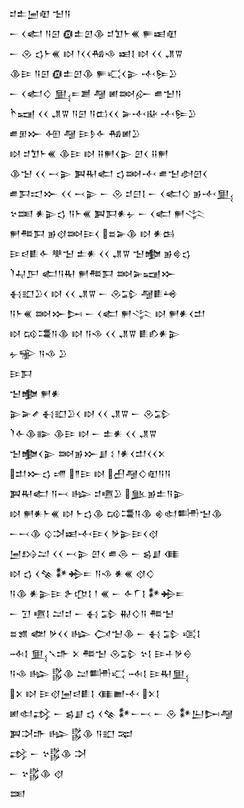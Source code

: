 <div class='block'>
<div class='line'>𒄑𒉺𒅁𒊏 𒈠𒀀</div>
<div class='line'>𒀸 𒌋𒅗 𒀀𒇉 𒁈𒉺𒇻𒆠 𒄑𒈣𒈨𒌍 𒊓𒀜𒊏</div>
<div class='line'>𒀸 𒊮 𒌓𒈨𒌍 𒊭 𒁹𒌋𒌋𒄀𒈾 𒀜𒋙 𒊭 𒌋𒌋 𒂗𒐊</div>
<div class='line'>𒆠𒄿 𒀀𒇉 𒁈𒉺𒇻𒆠 𒊓𒄣𒌋𒉌 𒋾𒌉𒊒</div>
<div class='line'>𒀸 𒌋𒅗𒄭 𒅅𒋰𒋢 𒆷 𒅖𒇷𒅎 𒌑𒈠𒀀</div>
<div class='line'>𒋻𒍢 𒌋𒌋 𒂗𒐊 𒀀𒇉 𒀀𒆗𒌋𒌋 𒅕𒋾𒄫 𒋾𒌉𒊒</div>
<div class='line'>𒌑𒁳𒁍 𒅇 𒆷 𒄿𒊩𒅆 𒄀𒅖𒊒</div>
<div class='line'>𒊭 𒄑𒈣𒈨𒌍 𒆠𒄿 𒊭 𒍝𒂍𒌋𒉌 𒇻𒌋 𒍝𒂍</div>
<div class='line'>𒆠𒈠 𒌋𒌋 𒁁𒉌 𒀉𒊑𒅗 𒌓𒇷𒋾 𒌑𒈠𒀠𒇻𒌋</div>
<div class='line'>𒌑𒁕𒀊𒁍 𒌋𒌋 𒁁𒉌 𒀸 𒊮 𒄑𒇀𒋙 𒀸 𒌋𒅗𒄭 𒂊𒋾𒅅</div>
<div class='line'>𒆳𒌅 𒀭𒉌𒌓 𒀀𒈨𒌍 𒀉𒁕𒀭𒉡 𒀸 𒌋𒅗 𒂍𒋞</div>
<div class='line'>𒂍𒍣𒁕 𒂊𒋼𒇷𒄿𒌋 𒊺𒅕𒆠 𒊭 𒀭𒆘</div>
<div class='line'>𒄿𒁀𒀾𒅆 𒋧𒈠 𒉺𒀭 𒌋𒌋 𒂗𒐊 𒈠𒆟 𒂊𒄵𒌓</div>
<div class='line'>𒇺𒄷𒂅 𒅗𒀀𒊑 𒂍𒍣𒁕 𒇷𒅕𒍢𒁍</div>
<div class='line'>𒈬𒊬𒊒𒌋 𒊭 𒌋𒌋 𒂗𒐊 𒀸 𒊮𒁉 𒆷𒀾𒆲</div>
<div class='line'>𒀀𒈨𒌍 𒇷𒁍𒄖 𒀸 𒌋𒅗 𒂍𒋞 𒊭 𒂍𒀭𒌋𒄥</div>
<div class='line'>𒊭 𒄘𒃮𒀀𒆠 𒊭 𒀀𒈾 𒌋𒌋 𒂗𒐊 𒀾𒁓𒀭𒉌</div>
<div class='line'>𒉡𒊌 𒀀𒈾 𒊒</div>
<div class='line'>𒄿𒁕</div>
<div class='line'>𒈠𒆟 𒂍𒀭</div>
<div class='line'>𒉌𒅕𒍦 𒈬𒊬𒊒𒌋 𒊭 𒌋𒌋 𒂗𒐊 𒀸 𒊮𒁉</div>
<div class='line'>𒇺𒅆𒆠𒅔 𒆠𒄿 𒊭 𒀸 𒉺𒀭 𒌋𒌋 𒂗𒐊</div>
<div class='line'>𒈠𒆟𒌋𒉌 𒇷𒂊𒁍𒋗 𒑱 𒁹𒀭𒌋𒄥𒌋𒌋𒉽</div>
<div class='line'>𒄥𒁍𒌓 𒋬 𒈫𒄿 𒊭 𒌷𒆷𒄭𒊏𒀀𒀀</div>
<div class='line'>𒀉𒊑𒅗 𒀀𒁁 𒈗 𒄑𒍠𒊒 𒆥𒂊𒉺𒀀𒉌</div>
<div class='line'>𒊭 𒂍𒀭𒈨𒌍 𒊭 𒈨𒌓𒆠 𒄘𒃮𒀀𒆠 𒄯𒊕𒌦𒈠𒆠</div>
<div class='line'>𒀸𒁁𒆠 𒌒𒋫𒀜𒋾𒄿𒌋 𒃻𒉌𒄿𒌋𒋼</div>
<div class='line'>𒅁𒋳𒁺 𒌋𒌋 𒁁𒉌 𒇻𒌋 𒌑𒁲 𒀸 𒌗𒋗 𒈪</div>
<div class='line'>𒊭 𒌓 𒌋𒆚 𒀯𒄈𒋰 𒀀𒈾 𒀭𒌍 𒋼𒄭</div>
<div class='line'>𒀀𒆠 𒀭𒉌𒄿 𒉿𒂡𒋙 𒁹 𒌍 𒀸 𒅆𒇲𒋙 𒀯𒄈𒋰</div>
<div class='line'>𒀸 𒋛 𒍠𒋙 𒁺𒄑 𒀸 𒈬 𒁉 𒉅𒄭𒀀 𒍣𒈠</div>
<div class='line'>𒊺𒂙 𒅥 𒃻𒌋𒌋 𒈗 𒉏𒈠𒆠 𒀸 𒈬 𒁉 𒄤𒋙</div>
<div class='line'>𒁄𒋙 𒅅𒃵𒈥 𒉽 𒍣𒈠 𒊮𒁉 𒆳𒋙 𒄿𒈦𒃻𒀪</div>
<div class='line'>𒀀𒈾 𒈗 𒌵𒆠 𒁺𒌦𒄣 𒁄𒋙 𒄿𒊑𒅅</div>
<div class='line'>𒉽 𒊭 𒄿𒋼𒅁𒁀𒀾𒋙 𒈪𒆤𒋾 𒉽𒋙</div>
<div class='line'>𒅖𒊕𒃶 𒀸 𒌗𒋗 𒌓 𒌋𒆚 𒀯𒀸𒁁 𒀸 𒊮 𒀯𒌨𒄖𒆷</div>
<div class='line'>𒀉𒋫𒈥 𒈗 𒌵𒆠 𒀀𒊬 𒉈</div>
<div class='line'>𒃶 𒀸 𒆳𒌵𒆠 𒋫</div>
<div class='line'>𒀸 𒆳𒌵𒆠 𒋼</div>
<div class='line'>𒌅</div>
</div>